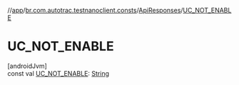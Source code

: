 //[app](../../../index.md)/[br.com.autotrac.testnanoclient.consts](../index.md)/[ApiResponses](index.md)/[UC_NOT_ENABLE](-u-c_-n-o-t_-e-n-a-b-l-e.md)

# UC_NOT_ENABLE

[androidJvm]\
const val [UC_NOT_ENABLE](-u-c_-n-o-t_-e-n-a-b-l-e.md): [String](https://kotlinlang.org/api/latest/jvm/stdlib/kotlin/-string/index.html)
